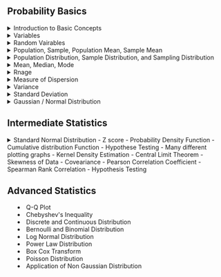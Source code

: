 ## Probability Basics
<details>
  <summary>Introduction to Basic Concepts</summary>
  TODO: add basic concepts / terms
</details>
<details>
  <summary>Variables</summary>
  TODO: 
</details>
<details>
  <summary>Random Vairables
</summary>
  TODO: 
</details>
<details>
  <summary> Population, Sample, Population Mean, Sample Mean
</summary>
  TODO: 
</details>
<details>
  <summary> Population Distribution, Sample Distribution, and Sampling Distribution
</summary>
  TODO: 
</details>
<details>
  <summary> Mean, Median, Mode
</summary>
  TODO: 
</details>
<details>
  <summary> Rnage
</summary>
  TODO: 
</details>
<details>
  <summary> Measure of Dispersion
</summary>
  TODO: 
</details>
<details>
  <summary> Variance
</summary>
  TODO: 
</details>
<details>
  <summary> Standard Deviation
</summary>
  TODO: 
</details>
<details>
  <summary> Gaussian / Normal Distribution</summary>
  TODO: 
</details>

## Intermediate Statistics

<details>
  <summary>Standard Normal Distribution
- Z score
- Probability Density Function
- Cumulative distribution Function
- Hypothese Testing
- Many different plotting graphs
- Kernel Density Estimation
- Central Limit Theorem
- Skewness of Data
- Coveariance
- Pearson Correlation Coefficient
- Spearman Rank Correlation
- Hypothesis Testing

 ## Advanced Statistics
 - Q-Q Plot
 - Chebyshev's Inequality
 - Discrete and Continuous Distribution
 - Bernoulli and Binomial Distribution
 - Log Normal Distribution
 - Power Law Distribution
 - Box Cox Transform
 - Poisson Distribution
 - Application of Non Gaussian Distribution
